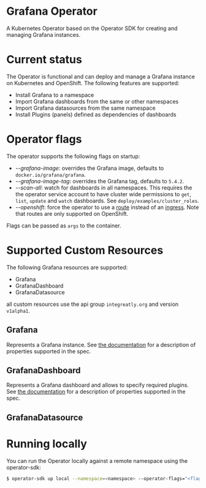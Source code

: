 # Grafana Operator

A Kubernetes Operator based on the Operator SDK for creating and managing Grafana instances.

# Current status

The Operator is functional and can deploy and manage a Grafana instance on Kubernetes and OpenShift. The following features are supported:

* Install Grafana to a namespace
* Import Grafana dashboards from the same or other namespaces
* Import Grafana datasources from the same namespace
* Install Plugins (panels) defined as dependencies of dashboards 

# Operator flags

The operator supports the following flags on startup:

* *--grafana-image*: overrides the Grafana image, defaults to `docker.io/grafana/grafana`.
* *--grafana-image-tag*: overrides the Grafana tag, defaults to `5.4.2`.
* *--scan-all*: watch for dashboards in all namespaces. This requires the the operator service account to have cluster wide permissions to `get`, `list`, `update` and `watch` dashboards. See `deploy/examples/cluster_roles`.
* *--openshift*: force the operator to use a [route](https://docs.openshift.com/container-platform/3.11/architecture/networking/routes.html) instead of an [ingress](https://kubernetes.io/docs/concepts/services-networking/ingress/). Note that routes are only supported on OpenShift.

Flags can be passed as `args` to the container.

# Supported Custom Resources

The following Grafana resources are supported:

* Grafana
* GrafanaDashboard
* GrafanaDatasource

all custom resources use the api group `integreatly.org` and version `v1alpha1`.

## Grafana

Represents a Grafana instance. See [the documentation](./documentation/deploy_grafana.md) for a description of properties supported in the spec.

## GrafanaDashboard

Represents a Grafana dashboard and allows to specify required plugins. See [the documentation](./documentation/dashboards.md) for a description of properties supported in the spec.

## GrafanaDatasource

# Running locally

You can run the Operator locally against a remote namespace using the operator-sdk:

```sh
$ operator-sdk up local --namespace=<namespace> --operator-flags="<flags to pass>"
```